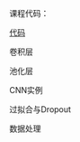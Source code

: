 课程代码：

[代码](https://github.com/Bruce-Ch/BDMI-learn/blob/main/class12.ipynb)

卷积层

池化层

CNN实例

过拟合与Dropout

数据处理